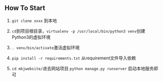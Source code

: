 ## How To Start 

1. `git clone xxxx` 到本地

2. `cd`到项目根目录，`virtualenv -p /usr/local/bin/python3 venv`创建Python3的虚拟环境

3. `. venv/bin/activate`激活虚拟环境

4. `pip install -r requirements.txt` 从requirement文件导入依赖

5. `cd mkjwebsite/`进去网站项目 `python manage.py runserver` 启动本地服务即可

